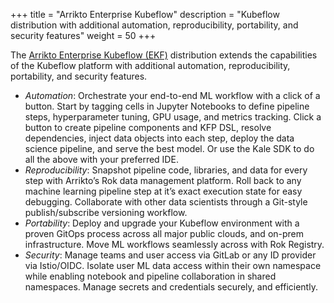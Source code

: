 +++
title = "Arrikto Enterprise Kubeflow"
description = "Kubeflow distribution with additional automation, reproducibility, portability, and security features"
weight = 50
+++

The [Arrikto Enterprise Kubeflow (EKF)](https://www.arrikto.com/enterprise-kubeflow/) distribution extends the capabilities of the Kubeflow platform with additional automation, reproducibility, portability, and security features.
- *Automation*: Orchestrate your end-to-end ML workflow with a click of a button. Start by tagging cells in Jupyter Notebooks to define pipeline steps, hyperparameter tuning, GPU usage, and metrics tracking. Click a button to create pipeline components and KFP DSL, resolve dependencies, inject data objects into each step, deploy the data science pipeline, and serve the best model. Or use the Kale SDK to do all the above with your preferred IDE.
- *Reproducibility*: Snapshot pipeline code, libraries, and data for every step with Arrikto’s Rok data management platform. Roll back to any machine learning pipeline step at it’s exact execution state for easy debugging. Collaborate with other data scientists through a Git-style publish/subscribe versioning workflow.
- *Portability*: Deploy and upgrade your Kubeflow environment with a proven GitOps process across all major public clouds, and on-prem infrastructure. Move ML workflows seamlessly across with Rok Registry.
- *Security*: Manage teams and user access via GitLab or any ID provider via Istio/OIDC. Isolate user ML data access within their own namespace while enabling notebook and pipeline collaboration in shared namespaces. Manage secrets and credentials securely, and efficiently.